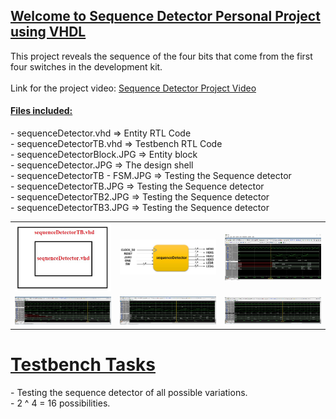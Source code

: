 <h2><u>Welcome to Sequence Detector Personal Project using VHDL</u></h2>
<p>
 This project reveals the sequence of the four bits that come from the first four switches in the development kit.<br><br>
Link for the project video: <a href="https://youtu.be/3DLKKwSh_Fc" target="_blank">Sequence Detector Project Video</a>
</p>
<h4><u>Files included:</u></h4>
<u></u>
<p>
- sequenceDetector.vhd    =>  Entity RTL Code<br>
- sequenceDetectorTB.vhd  =>  Testbench RTL Code<br>
- sequenceDetectorBlock.JPG  =>  Entity block<br>
- sequenceDetector.JPG  =>  The design shell<br>
- sequenceDetectorTB - FSM.JPG  =>  Testing the Sequence detector<br>
- sequenceDetectorTB.JPG  =>  Testing the Sequence detector<br>
- sequenceDetectorTB2.JPG  =>  Testing the Sequence detector<br>
- sequenceDetectorTB3.JPG  =>  Testing the Sequence detector<br>
</p>
<table>
    <tr>
            <td><img src="https://github.com/Matanlaza89/Sequence-Detector/blob/main/Images/sequenceDetector.JPG" alt=""></td>
            <td><img src="https://github.com/Matanlaza89/Sequence-Detector/blob/main/Images/sequenceDetectorBlock.JPG" alt=""></td>
            <td><img src="https://github.com/Matanlaza89/Sequence-Detector/blob/main/Images/sequenceDetectorTB%20-%20FSM.JPG" alt=""></td>
     </tr>
     <tr>
            <td><img src="https://github.com/Matanlaza89/Sequence-Detector/blob/main/Images/sequenceDetectorTB.JPG" alt=""></td>
            <td><img src="https://github.com/Matanlaza89/Sequence-Detector/blob/main/Images/sequenceDetectorTB2.JPG" alt=""></td>
            <td><img src="https://github.com/Matanlaza89/Sequence-Detector/blob/main/Images/sequenceDetectorTB3.JPG" alt=""></td>
   	 </tr>
</table>

<h1><u>Testbench Tasks</u></h1>
<p>
- Testing the sequence detector of all possible variations.<br>
- 2 ^ 4 = 16 possibilities.<br><br>
</p>
